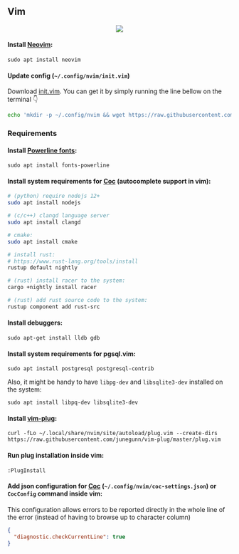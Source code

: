 ## Vim
<p align="center">
  <img src="data/screenshot.png?v=1"/>
</p>

#### Install [Neovim](https://neovim.io):
```
sudo apt install neovim
```

#### Update config (`~/.config/nvim/init.vim`)

Download [init.vim](https://github.com/paulondc/prefs/blob/master/init.vim). You can get it by simply running the line bellow on the terminal :point_down:
```bash
echo 'mkdir -p ~/.config/nvim && wget https://raw.githubusercontent.com/paulondc/prefs/master/init.vim -O ~/.config/nvim/init.vim' | bash
```

### Requirements

#### Install [Powerline fonts](https://github.com/powerline/fonts):
```
sudo apt install fonts-powerline
```

#### Install system requirements for [Coc](https://github.com/neoclide/coc.nvim) (autocomplete support in vim):
```bash
# (python) require nodejs 12+
sudo apt install nodejs

# (c/c++) clangd language server
sudo apt install clangd 

# cmake:
sudo apt install cmake

# install rust:
# https://www.rust-lang.org/tools/install
rustup default nightly

# (rust) install racer to the system:
cargo +nightly install racer

# (rust) add rust source code to the system:
rustup component add rust-src
```

#### Install debuggers:
```
sudo apt-get install lldb gdb
```

#### Install system requirements for pgsql.vim:
```
sudo apt install postgresql postgresql-contrib
```

Also, it might be handy to have `libpg-dev` and `libsqlite3-dev` installed on the system:
```
sudo apt install libpq-dev libsqlite3-dev
```

#### Install [vim-plug](https://github.com/junegunn/vim-plug):
```
curl -fLo ~/.local/share/nvim/site/autoload/plug.vim --create-dirs https://raw.githubusercontent.com/junegunn/vim-plug/master/plug.vim
```

#### Run plug installation inside vim:
```
:PlugInstall
```

#### Add json configuration for [Coc](https://github.com/neoclide/coc.nvim) (`~/.config/nvim/coc-settings.json`) or `CocConfig` command inside vim:

This configuration allows errors to be reported directly in the whole line of the error (instead of having to browse up to character column)
```json
{
  "diagnostic.checkCurrentLine": true
}
```
